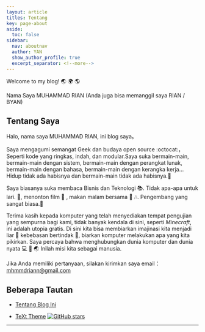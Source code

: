 ```yaml
---
layout: article
titles: Tentang
key: page-about
aside:
  toc: false
sidebar:
  nav: aboutnav
  author: YAN
  show_author_profile: true
  excerpt_separator: <!--more-->
---
```

<!-- ---
# layout: article
# title: Tentang
# key: page-about
--- -->
Welcome to my blog! :earth_asia: :earth_africa: :earth_americas:

Nama Saya MUHAMMAD RIAN (Anda juga bisa memanggil saya RIAN / BYAN)

<!-- ## Skills -->

<!-- - HTML5, CSS3(SASS), JavaScript(ES2017, Node.js), Bash(Zsh) -->
<!-- - React, React Native, Vue.js -->
<!-- - gulp, webpack -->
<!-- - Adobe Photoshop, Sketch -->

<!--more-->

## Tentang Saya

Halo, nama saya MUHAMMAD RIAN, ini blog saya。

Saya mengagumi semangat Geek dan budaya open source :octocat:，Seperti kode yang ringkas, indah, dan modular.Saya suka bermain-main, bermain-main dengan sistem, bermain-main dengan perangkat lunak, bermain-main dengan bahasa, bermain-main dengan kerangka kerja... Hidup tidak ada habisnya dan bermain-main tidak ada habisnya.:muscle:

Saya biasanya suka membaca Bisnis dan Teknologi :books:. Tidak apa-apa untuk lari. :runner:, menonton film :movie_camera: , makan malam bersama :rice: :notes:. Pengembang yang sangat biasa.:see_no_evil:

Terima kasih kepada komputer yang telah menyediakan tempat pengujian yang sempurna bagi kami, tidak banyak kendala di sini, seperti *Minecraft*, ini adalah utopia gratis. Di sini kita bisa membiarkan imajinasi kita menjadi liar :thought_balloon: kebebasan bertindak :rocket:, biarkan komputer melakukan apa yang kita pikirkan. Saya percaya bahwa menghubungkan dunia komputer dan dunia nyata :computer: :link: :earth_asia: Inilah misi kita sebagai manusia.

Jika Anda memiliki pertanyaan, silakan kirimkan saya email：[mhmmdriann@gmail.com](mhmmdriann@gmail.com)

## Beberapa Tautan

- [Tentang Blog Ini](/blog/2024/02/05/Tentang-Blog-ini.html)
<!-- - [Site Log](/blog/site-log.html) -->
- [TeXt Theme](https://rian010.github.io/jekyll-TeXt-theme) [![GitHub stars](https://img.shields.io/github/stars/rian010/jekyll-TeXt-theme.svg?style=social&label=Stars)]()

---
